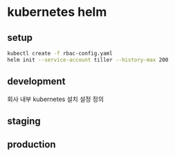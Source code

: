 # kubernetes helm

## setup

```bash
kubectl create -f rbac-config.yaml
helm init --service-account tiller --history-max 200
```

## development

회사 내부 kubernetes 설치 설정 정의

## staging

## production
